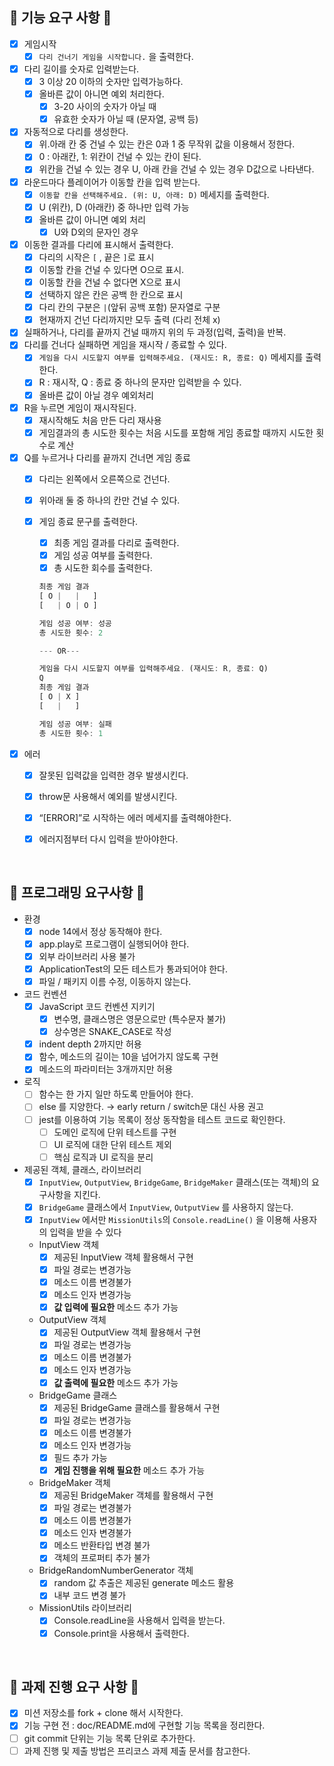 ## ****🔷 기능 요구 사항 🔷****

- [x]  게임시작
    - [x]  `다리 건너기 게임을 시작합니다.` 을 출력한다.
- [x]  다리 길이를 숫자로 입력받는다.
    - [x]  3 이상 20 이하의 숫자만 입력가능하다.
    - [x]  올바른 값이 아니면 예외 처리한다.
        - [x]  3-20 사이의 숫자가 아닐 때
        - [x]  유효한 숫자가 아닐 때 (문자열, 공백 등)
- [x]  자동적으로 다리를 생성한다.
    - [x]  위.아래 칸 중 건널 수 있는 칸은 0과 1 중 무작위 값을 이용해서 정한다.
    - [x]  0 : 아래칸, 1: 위칸이 건널 수 있는 칸이 된다.
    - [x]  위칸을 건널 수 있는 경우 U, 아래 칸을 건널 수 있는 경우 D값으로 나타낸다.
- [x]  라운드마다 플레이어가 이동할 칸을 입력 받는다.
    - [x]  `이동할 칸을 선택해주세요. (위: U, 아래: D)` 메세지를 출력한다.
    - [x]  U (위칸), D (아래칸) 중 하나만 입력 가능
    - [x]  올바른 값이 아니면 예외 처리
        - [x]  U와 D외의 문자인 경우
- [x]  이동한 결과를 다리에 표시해서 출력한다.
    - [x]  다리의 시작은 `[` ,  끝은 `]`로 표시
    - [x]  이동할 칸을 건널 수 있다면 O으로 표시.
    - [x]  이동할 칸을 건널 수 없다면 X으로 표시
    - [x]  선택하지 않은 칸은 공백 한 칸으로 표시
    - [x]  다리 칸의 구분은 `|`(앞뒤 공백 포함) 문자열로 구분
    - [x]  현재까지 건넌 다리까지만 모두 출력 (다리 전체 x)
- [x]  실패하거나, 다리를 끝까지 건널 때까지 위의 두 과정(입력, 출력)을 반복.
- [x]  다리를 건너다 실패하면 게임을 재시작 / 종료할 수 있다.
    - [x]  `게임을 다시 시도할지 여부를 입력해주세요. (재시도: R, 종료: Q)` 메세지를 출력한다.
    - [x]  R : 재시작, Q : 종료 중 하나의 문자만 입력받을 수 있다.
    - [x]  올바른 값이 아닐 경우 예외처리
- [x]  R을 누르면 게임이 재시작된다.
    - [x]  재시작해도 처음 만든 다리 재사용
    - [x]  게임결과의 총 시도한 횟수는 처음 시도를 포함해 게임 종료할 때까지 시도한 횟수로 계산
- [x]  Q를 누르거나 다리를 끝까지 건너면 게임 종료
    - [x]  다리는 왼쪽에서 오른쪽으로 건넌다.
    - [x]  위아래 둘 중 하나의 칸만 건널 수 있다.
    - [x]  게임 종료 문구를 출력한다.
        - [x]  최종 게임 결과를 다리로 출력한다.
        - [x]  게임 성공 여부를 출력한다.
        - [x]  총 시도한 회수를 출력한다.
        
        ```jsx
        최종 게임 결과
        [ O |   |   ]
        [   | O | O ]
        
        게임 성공 여부: 성공
        총 시도한 횟수: 2
        
        --- OR---
        
        게임을 다시 시도할지 여부를 입력해주세요. (재시도: R, 종료: Q)
        Q
        최종 게임 결과
        [ O | X ]
        [   |   ]
        
        게임 성공 여부: 실패
        총 시도한 횟수: 1
        ```
        

- [x]  에러
    - [x]  잘못된 입력값을 입력한 경우 발생시킨다.
    - [x]  throw문 사용해서 예외를 발생시킨다.
    - [x]  “[ERROR]”로 시작하는 에러 메세지를 출력해야한다.
    - [x]  에러지점부터 다시 입력을 받아야한다.
    
    
 <br />

## ****🔷 프로그래밍 요구사항 🔷****

- 환경
    - [x]  node 14에서 정상 동작해야 한다.
    - [x]  app.play로 프로그램이 실행되어야 한다.
    - [x]  외부 라이브러리 사용 불가
    - [x]  ApplicationTest의 모든 테스트가 통과되어야 한다.
    - [x]  파일 / 패키지 이름 수정, 이동하지 않는다.
- 코드 컨벤션
    - [x]  JavaScript 코드 컨벤션 지키기
        - [x]  변수명, 클래스명은 영문으로만 (특수문자 불가)
        - [x]  상수명은 SNAKE_CASE로 작성
    - [x]  indent depth 2까지만 허용
    - [x]  함수, 메소드의 길이는 10을 넘어가지 않도록 구현
    - [x]  메소드의 파라미터는 3개까지만 허용
- 로직
    - [ ]  함수는 한 가지 일만 하도록 만들어야 한다.
    - [ ]  else 를 지양한다. → early return / switch문 대신 사용 권고
    - [ ]  jest를 이용하여 기능 목록이 정상 동작함을 테스트 코드로 확인한다.
        - [ ]  도메인 로직에 단위 테스트를 구현
        - [ ]  UI 로직에 대한 단위 테스트 제외
        - [ ]  핵심 로직과 UI 로직을 분리
- 제공된 객체, 클래스, 라이브러리
    - [x]  `InputView`, `OutputView`, `BridgeGame`, `BridgeMaker` 클래스(또는 객체)의 요구사항을 지킨다.
    - [x]  `BridgeGame` 클래스에서 `InputView`, `OutputView` 를 사용하지 않는다.
    - [x]  `InputView` 에서만 `MissionUtils`의 `Console.readLine()` 을 이용해 사용자의 입력을 받을 수 있다
    - InputView 객체
        - [x]  제공된 InputView 객체 활용해서 구현
        - [x]  파일 경로는 변경가능
        - [x]  메소드 이름 변경불가
        - [x]  메소드 인자 변경가능
        - [x]  **값 입력에 필요한** 메소드 추가 가능
    - OutputView 객체
        - [x]  제공된 OutputView 객체 활용해서 구현
        - [x]  파일 경로는 변경가능
        - [x]  메소드 이름 변경불가
        - [x]  메소드 인자 변경가능
        - [x]  **값 출력에 필요한** 메소드 추가 가능
    - BridgeGame 클래스
        - [x]  제공된 BridgeGame 클래스를 활용해서 구현
        - [x]  파일 경로는 변경가능
        - [x]  메소드 이름 변경불가
        - [x]  메소드 인자 변경가능
        - [x]  필드 추가 가능
        - [x]  **게임 진행을 위해 필요한** 메소드 추가 가능
    - BridgeMaker 객체
        - [x]  제공된 BridgeMaker 객체를 활용해서 구현
        - [x]  파일 경로는 변경불가
        - [x]  메소드 이름 변경불가
        - [x]  메소드 인자 변경불가
        - [x]  메소드 반환타입 변경 불가
        - [x]  객체의 프로퍼티 추가 불가
    - BridgeRandomNumberGenerator 객체
        - [x]  random 값 추출은 제공된 generate 메소드 활용
        - [x]  내부 코드 변경 불가
    - MissionUtils 라이브러리
        - [x]  Console.readLine을 사용해서 입력을 받는다.
        - [x]  Console.print을 사용해서 출력한다.
        
<br />

## **🔷 과제 진행 요구 사항 🔷**

- [x]  미션 저장소를 fork + clone 해서 시작한다.
- [x]  기능 구현 전 : doc/README.md에 구현할 기능 목록을 정리한다.
- [ ]  git commit 단위는 기능 목록 단위로 추가한다.
- [ ]  과제 진행 및 제출 방법은 프리코스 과제 제출 문서를 참고한다.